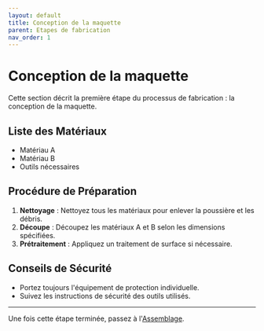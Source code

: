 ```yaml
---
layout: default
title: Conception de la maquette
parent: Etapes de fabrication
nav_order: 1
---
```


# Conception de la maquette

Cette section décrit la première étape du processus de fabrication : la conception de la maquette.

## Liste des Matériaux

- Matériau A
- Matériau B
- Outils nécessaires

## Procédure de Préparation

1. **Nettoyage** : Nettoyez tous les matériaux pour enlever la poussière et les débris.
2. **Découpe** : Découpez les matériaux A et B selon les dimensions spécifiées.
3. **Prétraitement** : Appliquez un traitement de surface si nécessaire.

## Conseils de Sécurité

- Portez toujours l'équipement de protection individuelle.
- Suivez les instructions de sécurité des outils utilisés.

---

Une fois cette étape terminée, passez à l'[Assemblage](/assemblage).
